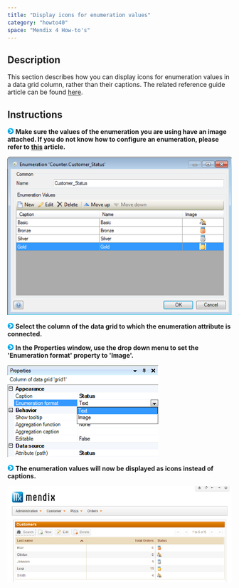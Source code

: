 ```yaml
---
title: "Display icons for enumeration values"
category: "howto40"
space: "Mendix 4 How-to's"
---
```

## Description

This section describes how you can display icons for enumeration values in a data grid column, rather than their captions. The related reference guide article can be found [here](https://world.mendix.com/pages/releaseview.action?pageId=9699841).

## Instructions

![](attachments/819203/917932.png) **Make sure the values of the enumeration you are using have an image attached. If you do not know how to configure an enumeration, please refer to [this](https://world.mendix.com/display/howto25/Create+a+multi-language+enumeration) article.**

![](attachments/2621552/2752603.png)

![](attachments/819203/917932.png) **Select the column of the data grid to which the enumeration attribute is connected.**

![](attachments/819203/917932.png) **In the Properties window, use the drop down menu to set the 'Enumeration format' property to 'Image'.**

![](attachments/2621552/2752602.png)

![](attachments/819203/917932.png) **The enumeration values will now be displayed as icons instead of captions.**

![](attachments/2621552/2752608.png)

